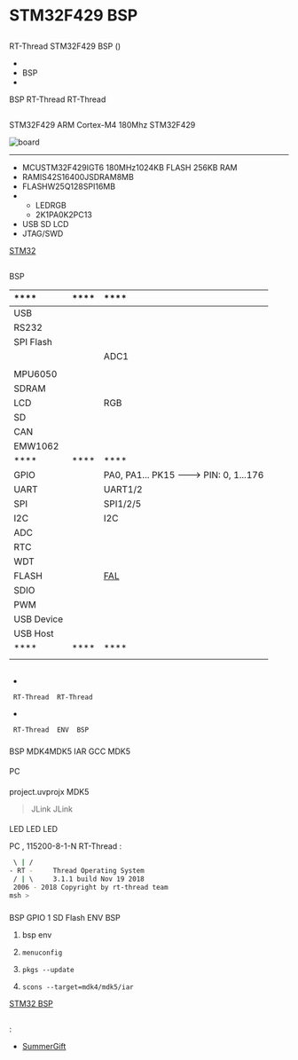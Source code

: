 # STM32F429  BSP 

## 

 RT-Thread  STM32F429  BSP () 



- 
- BSP 
- 

 BSP RT-Thread  RT-Thread 

## 

 STM32F429  ARM Cortex-M4  180Mhz STM32F429 



![board](figures/board.jpg)

 **** 

- MCUSTM32F429IGT6 180MHz1024KB FLASH 256KB RAM
-  RAMIS42S16400JSDRAM8MB
-  FLASHW25Q128SPI16MB
- 
  - LEDRGB
  - 2K1PA0K2PC13
- USB SD LCD 
-  JTAG/SWD

 [STM32 ](https://fire-stm32.taobao.com/index.htm)

## 

 BSP 

| ****      | **** | ****                              |
| :----------------- | :----------: | :------------------------------------- |
| USB         |          |                                       |
| RS232         |          |  |
| SPI Flash         |          |                                       |
|              |          |      ADC1                          |
|             |          |                                       |
| MPU6050 |          |                   |
| SDRAM             |          |                                       |
| LCD               |          |  RGB                             |
| SD              |      |                                       |
| CAN               |      |                                       |
| EMW1062 |  | |
| ****      | **** | ****                              |
| GPIO              |          | PA0, PA1... PK15 ---> PIN: 0, 1...176 |
| UART              |          | UART1/2                             |
| SPI               |          | SPI1/2/5                              |
| I2C               |          |  I2C                              |
| ADC               |          |                                     |
| RTC               |          |  |
| WDT               |          |                                       |
| FLASH |  |  [FAL](https://github.com/RT-Thread-packages/fal) |
| SDIO              |      |                               |
| PWM               |      |                               |
| USB Device        |      |                               |
| USB Host          |      |                               |
| ****      | **** | ****                              |
|          |      |                               |

## 



- 

     RT-Thread  RT-Thread  

- 

     RT-Thread  ENV  BSP 


### 

 BSP  MDK4MDK5  IAR  GCC  MDK5 

#### 

 PC

#### 

 project.uvprojx  MDK5 

>  JLink  JLink 

#### 

 LED  LED  LED 

 PC , 115200-8-1-N RT-Thread :

```bash
 \ | /
- RT -     Thread Operating System
 / | \     3.1.1 build Nov 19 2018
 2006 - 2018 Copyright by rt-thread team
msh >
```
### 

 BSP  GPIO  1  SD Flash  ENV BSP 

1.  bsp  env 

2. `menuconfig`

3. `pkgs --update`

4. `scons --target=mdk4/mdk5/iar` 

 [STM32  BSP ](../docs/STM32BSP.md)

## 



## 

:

- [SummerGift](https://github.com/SummerGGift)